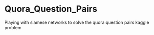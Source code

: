 # Quora_Question_Pairs
Playing with siamese networks to solve the quora question pairs kaggle problem
